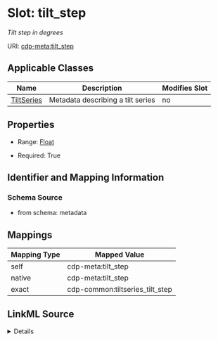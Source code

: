 

# Slot: tilt_step


_Tilt step in degrees_



URI: [cdp-meta:tilt_step](metadatatilt_step)



<!-- no inheritance hierarchy -->





## Applicable Classes

| Name | Description | Modifies Slot |
| --- | --- | --- |
| [TiltSeries](TiltSeries.md) | Metadata describing a tilt series |  no  |







## Properties

* Range: [Float](Float.md)

* Required: True





## Identifier and Mapping Information







### Schema Source


* from schema: metadata




## Mappings

| Mapping Type | Mapped Value |
| ---  | ---  |
| self | cdp-meta:tilt_step |
| native | cdp-meta:tilt_step |
| exact | cdp-common:tiltseries_tilt_step |




## LinkML Source

<details>
```yaml
name: tilt_step
description: Tilt step in degrees
from_schema: metadata
exact_mappings:
- cdp-common:tiltseries_tilt_step
rank: 1000
alias: tilt_step
owner: TiltSeries
domain_of:
- TiltSeries
range: float
required: true
inlined: true
inlined_as_list: true
unit:
  symbol: °
  descriptive_name: degrees

```
</details>